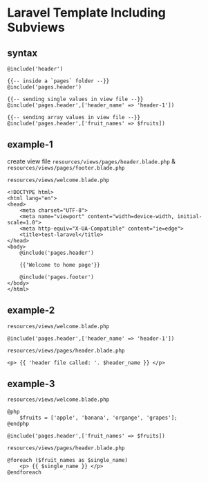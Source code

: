 # Laravel Template Including Subviews

## syntax
```
@include('header')

{{-- inside a `pages` folder --}}
@include('pages.header')

{{-- sending single values in view file --}}
@include('pages.header',['header_name' => 'header-1'])

{{-- sending array values in view file --}}
@include('pages.header',['fruit_names' => $fruits])
```


## example-1
create view file `resources/views/pages/header.blade.php` & `resources/views/pages/footer.blade.php`

`resources/views/welcome.blade.php`
```
<!DOCTYPE html>
<html lang="en">
<head>
    <meta charset="UTF-8">
    <meta name="viewport" content="width=device-width, initial-scale=1.0">
    <meta http-equiv="X-UA-Compatible" content="ie=edge">
    <title>test-laravel</title>
</head>
<body>
    @include('pages.header')

    {{'Welcome to home page'}}

    @include('pages.footer')
</body>
</html>
```

## example-2
`resources/views/welcome.blade.php`
```
@include('pages.header',['header_name' => 'header-1'])
```

`resources/views/pages/header.blade.php`
```
<p> {{ 'header file called: '. $header_name }} </p>
```

## example-3
`resources/views/welcome.blade.php`
```
@php
    $fruits = ['apple', 'banana', 'organge', 'grapes'];
@endphp

@include('pages.header',['fruit_names' => $fruits])
```

`resources/views/pages/header.blade.php`
```
@foreach ($fruit_names as $single_name)
    <p> {{ $single_name }} </p>
@endforeach
```

